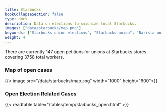 ```yaml
---
title: Starbucks
bookCollapseSection: false
type: docs
description: Data on elections to unionize local Starbucks.
images: ["data/starbucks/map.png"]
keywords: ["Starbucks union elections", "Starbucks union", "Barista union"]
weight: 4
---
```


There are currently 147 open petitions for unions at Starbucks stores covering 3758 total workers.
### Map of open cases
{{< image
    src="/data/starbucks/map.png"
    width="1000" height="600">}}

### Open Election Related Cases
{{< readtable table="/tables/temp/starbucks_open.html" >}}

